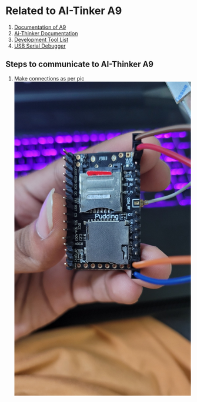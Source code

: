 # Related to AI-Tinker A9
1. [Documentation of A9](https://ai-thinker-open.github.io/GPRS_C_SDK_DOC/en/hardware/a9.html)
2. [Ai-Thinker Documentation](https://docs.ai-thinker.com/en/gprs)
3. [Development Tool List](https://docs.ai-thinker.com/en/%E5%BC%80%E5%8F%91%E5%B7%A5)
4. [USB Serial Debugger](https://docs.ai-thinker.com/en/%E5%BC%80%E5%8F%91%E5%B7%A5)

## Steps to communicate to AI-Thinker A9
1. Make connections as per pic ![connections](https://github.com/himanshubhatia2910/StepSafe-WomenSafety/blob/master/Arduino/images/connections/connections.jpg)